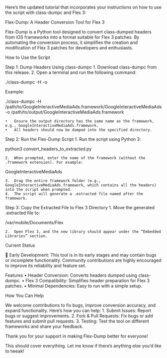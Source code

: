 Here’s the updated tutorial that incorporates your instructions on how to use the script with class-dumpc and Flex 3:

Flex-Dump: A Header Conversion Tool for Flex 3

Flex-Dump is a Python tool designed to convert class-dumped headers from iOS frameworks into a format suitable for Flex 3 patches. By automating the conversion process, it simplifies the creation and modification of Flex 3 patches for developers and enthusiasts.

How to Use the Script

Step 1: Dump Headers Using class-dumpc
	1.	Download class-dumpc from this release.
	2.	Open a terminal and run the following command:

./class-dumpc -H <drag in the framework binary> -o <output directory>

Example:

./class-dumpc -H /path/to/GoogleInteractiveMediaAds.framework/GoogleInteractiveMediaAds -o /path/to/output/GoogleInteractiveMediaAds.framework

	•	Ensure the output directory has the same name as the framework, e.g., GoogleInteractiveMediaAds.framework.
	•	All headers should now be dumped into the specified directory.

Step 2: Run the Flex-Dump Script
	1.	Run the script using Python 3:

python3 convert_headers_to_extracted.py


	2.	When prompted, enter the name of the framework (without the .framework extension). For example:

GoogleInteractiveMediaAds  


	3.	Drag the entire framework folder (e.g., GoogleInteractiveMediaAds.framework, which contains all the headers) into the script when prompted.
	4.	The script will generate a .extracted file named after the framework.

Step 3: Copy the Extracted File to Flex 3 Directory
	1.	Move the generated .extracted file to:

/var/mobile/Documents/Flex  


	2.	Open Flex 3, and the new library should appear under the “Embedded Libraries” section.

Current Status

🚧 Early Development: This tool is in its early stages and may contain bugs or incomplete functionality. Community contributions are highly encouraged to improve its reliability and feature set.

Features
	•	Header Conversion: Converts headers dumped using class-dumpc.
	•	Flex 3 Compatibility: Simplifies header preparation for Flex 3 patches.
	•	Minimal Dependencies: Easy to run with a simple setup.

How You Can Help

We welcome contributions to fix bugs, improve conversion accuracy, and expand functionality. Here’s how you can help:
	1.	Submit Issues: Report bugs or suggest improvements.
	2.	Fork & Pull Requests: Fix bugs or add features and submit pull requests.
	3.	Testing: Test the tool on different frameworks and share your feedback.

Thank you for your support in making Flex-Dump better for everyone!

This should cover everything. Let me know if there’s anything else you’d like to tweak!
